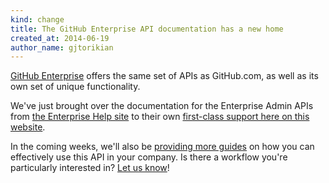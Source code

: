 ```yaml
---
kind: change
title: The GitHub Enterprise API documentation has a new home
created_at: 2014-06-19
author_name: gjtorikian
---
```


[GitHub Enterprise](https://enterprise.github.com) offers the same set of APIs as GitHub.com, as well as its own set of unique functionality.

We've just brought over the documentation for the Enterprise Admin APIs from [the Enterprise Help site](https://enterprise.github.com/help) to their own [first-class support here on this website](https://developer.github.com/v3/enterprise/).

In the coming weeks, we'll also be [providing more guides](https://developer.github.com/guides/) on how you can effectively use this API in your company. Is there a workflow you're particularly interested in? [Let us know](https://github.com/contact?form%5Bsubject%5D=Suggestion+for+an+Enterprise+Guide)!

